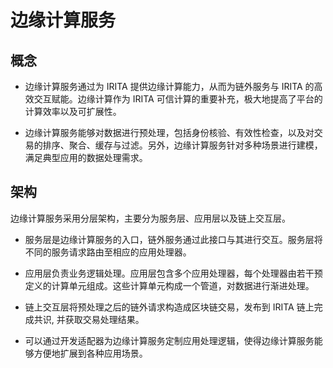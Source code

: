 <!--
order: 1
-->

# 边缘计算服务

## 概念

- 边缘计算服务通过为 IRITA 提供边缘计算能力，从而为链外服务与 IRITA 的高效交互赋能。边缘计算作为 IRITA 可信计算的重要补充，极大地提高了平台的计算效率以及可扩展性。

- 边缘计算服务能够对数据进行预处理，包括身份核验、有效性检查，以及对交易的排序、聚合、缓存与过滤。另外，边缘计算服务针对多种场景进行建模，满足典型应用的数据处理需求。

## 架构

边缘计算服务采用分层架构，主要分为服务层、应用层以及链上交互层。

- 服务层是边缘计算服务的入口，链外服务通过此接口与其进行交互。服务层将不同的服务请求路由至相应的应用处理器。

- 应用层负责业务逻辑处理。应用层包含多个应用处理器，每个处理器由若干预定义的计算单元组成。这些计算单元构成一个管道，对数据进行渐进处理。

- 链上交互层将预处理之后的链外请求构造成区块链交易，发布到 IRITA 链上完成共识, 并获取交易处理结果。

- 可以通过开发适配器为边缘计算服务定制应用处理逻辑，使得边缘计算服务能够方便地扩展到各种应用场景。
